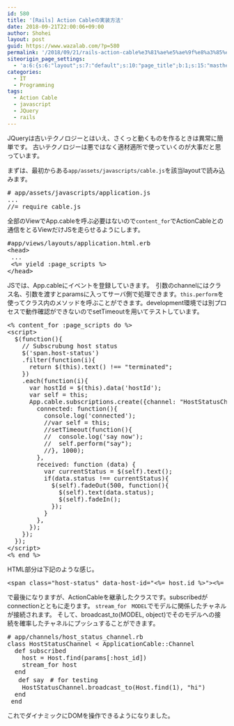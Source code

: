 ```yaml
---
id: 580
title: '[Rails] Action Cableの実装方法'
date: 2018-09-21T22:00:06+09:00
author: Shohei
layout: post
guid: https://www.wazalab.com/?p=580
permalink: '/2018/09/21/rails-action-cable%e3%81%ae%e5%ae%9f%e8%a3%85%e6%96%b9%e6%b3%95/'
siteorigin_page_settings:
  - 'a:6:{s:6:"layout";s:7:"default";s:10:"page_title";b:1;s:15:"masthead_margin";b:1;s:13:"footer_margin";b:1;s:16:"display_masthead";b:1;s:22:"display_footer_widgets";b:1;}'
categories:
  - IT
  - Programming
tags:
  - Action Cable
  - javascript
  - JQuery
  - rails
---
```

JQueryは古いテクノロジーとはいえ、さくっと動くものを作るときは異常に簡単です。
古いテクノロジーは悪ではなく適材適所で使っていくのが大事だと思っています。

まずは、最初からある`app/assets/javascripts/cable.js`を該当layoutで読み込みます。
 
<pre class="lang:js decode:true " ># app/assets/javascripts/application.js
...
//= require cable.js</pre> 

全部のViewでApp.cableを呼ぶ必要はないので`content_for`でActionCableとの通信をとるViewだけJSを走らせるようにします。

<pre class="lang:default decode:true " >
#app/views/layouts/application.html.erb
&lt;head&gt;
 ...
 &lt;%= yield :page_scripts %&gt;
&lt;/head&gt;</pre> 

JSでは、App.cableにイベントを登録していきます。　引数のchannelにはクラス名、引数を渡すとparamsに入ってサーバ側で処理できます。`this.perform`を使ってクラス内のメソッドを呼ぶことができます。development環境では別プロセスで動作確認ができないのでsetTimeoutを用いてテストしています。

<pre class="lang:default decode:true " >&lt;% content_for :page_scripts do %&gt;
&lt;script&gt;
  $(function(){    
    // Subscrubung host status 
    $('span.host-status')
    .filter(function(i){
      return $(this).text() !== "terminated";
    })
    .each(function(i){
      var hostId = $(this).data('hostId');
      var self = this;
      App.cable.subscriptions.create({channel: "HostStatusChannel", host_id: hostId}, {
        connected: function(){                                                          
          console.log('connected');
          //var self = this;                                                            
          //setTimeout(function(){                                                      
          //  console.log('say now');                                                   
          //  self.perform("say");                                                      
          //}, 1000);                                                                   
        },                                                                            
        received: function (data) {                                                   
          var currentStatus = $(self).text();
          if(data.status !== currentStatus){
            $(self).fadeOut(500, function(){
              $(self).text(data.status);
              $(self).fadeIn();
            });
          }
        },                                                                            
      });                                                                             
    });
  }); 
&lt;/script&gt;
&lt;% end %&gt;</pre> 

HTML部分は下記のような感じ。

<pre class="lang:default decode:true " >&lt;span class="host-status" data-host-id="&lt;%= host.id %&gt;"&gt;&lt;%= host.status %&gt;&lt;/span&gt;</pre> 

で最後になりますが、ActionCableを継承したクラスです。subscribedがconnectionとともに走ります。 `stream_for　MODEL`でモデルに関係したチャネルが接続されます。 そして、broadcast_to(MODEL, object)でそのモデルへの接続を確率したチャネルにプッシュすることができます。

 
<pre class="lang:ruby decode:true " >
# app/channels/host_status_channel.rb
class HostStatusChannel &lt; ApplicationCable::Channel
  def subscribed
    host = Host.find(params[:host_id])
    stream_for host 
  end
   def say　# for testing
    HostStatusChannel.broadcast_to(Host.find(1), "hi")
  end
 end
</pre> 

これでダイナミックにDOMを操作できるようになりました。
